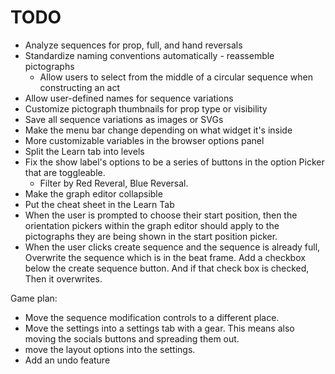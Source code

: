 # TODO

- Analyze sequences for prop, full, and hand reversals
- Standardize naming conventions automatically - reassemble pictographs
  - Allow users to select from the middle of a circular sequence when constructing an act
- Allow user-defined names for sequence variations
- Customize pictograph thumbnails for prop type or visibility
- Save all sequence variations as images or SVGs
- Make the menu bar change depending on what widget it's inside
- More customizable variables in the browser options panel
- Split the Learn tab into levels
- Fix the show label's options to be a series of buttons in the option Picker that are toggleable.
  - Filter by Red Reveral, Blue Reversal.
- Make the graph editor collapsible
- Put the cheat sheet in the Learn Tab
- When the user is prompted to choose their start position, then the orientation pickers within the graph editor should apply to the pictographs they are being shown in the start position picker.
- When the user clicks create sequence and the sequence is already full, Overwrite the sequence which is in the beat frame. Add a checkbox below the create sequence button. And if that check box is checked, Then it overwrites.

Game plan:

- Move the sequence modification controls to a different place.
- Move the settings into a settings tab with a gear. This means also moving the socials buttons and spreading them out. 
- move the layout options into the settings.
- Add an undo feature